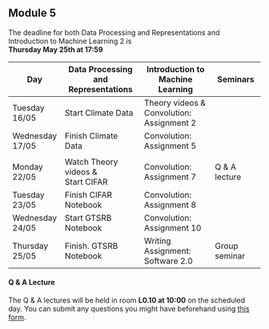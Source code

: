 
## Module 5

The deadline for both Data Processing and Representations and Introduction to Machine Learning 2 is<br>**Thursday May 25th at 17:59**

| Day                | Data Processing<br>and Representations | Introduction to<br>Machine Learning | Seminars          |
| ------------------ | ---------------------------- | ----------------------------------- | --------------------------- |
| Tuesday<br>16/05   | Start Climate Data           | Theory videos &<br>Convolution: Assignment 2 |                    |
| Wednesday<br>17/05 | Finish Climate Data          | Convolution: Assignment 5           |                             |
|                    |                              |                                     |                             |
| Monday<br>22/05    | Watch Theory videos &<br>Start CIFAR | Convolution: Assignment 7   | Q & A lecture               |
| Tuesday<br>23/05   | Finish CIFAR Notebook        | Convolution: Assignment 8           |                             |
| Wednesday<br>24/05 | Start GTSRB Notebook         | Convolution: Assignment 10          |                             |
| Thursday<br>25/05  | Finish. GTSRB Notebook       | Writing Assignment:<br>Software 2.0 | Group seminar               |



#### Q & A Lecture

The Q & A lectures will be held in room **L0.10 at 10:00** on the scheduled day. You can submit any questions you might have beforehand using [this form](https://forms.office.com/Pages/ResponsePage.aspx?id=zcrxoIxhA0S5RXb7PWh05ZTDc7biyulCvpu4U-tarWtURTdPSDJaOUVHR002NzFFSktXNDNTTk5ENi4u).

